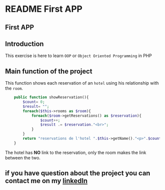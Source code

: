 # **README First APP**

## **First APP**

## **Introduction**

This exercise is here to learn `OOP` or `Object Oriented Programming` in PHP

## **Main function of the project**

This function shows each reservation of an `hotel` using his relationship with the `room`.
```php
    public function showReservation(){
        $count= 0;
        $result= ""; 
        foreach($this->rooms as $room){
            foreach($room->getReservations() as $reservation){
                $count++;
                $result .= $reservation."<br>";
            }
        }
        return "reservations de l'hotel ".$this->getName()."<p>".$count." Reservation !</p>".$result."<br>"; 
    }  
```
The hotel has **NO** link to the reservation, only the room makes the link between the two.

## **if you have question about the project you can contact me on my [linkedIn](https://www.linkedin.com/in/nassim-hammoudi-8a5235334/)**